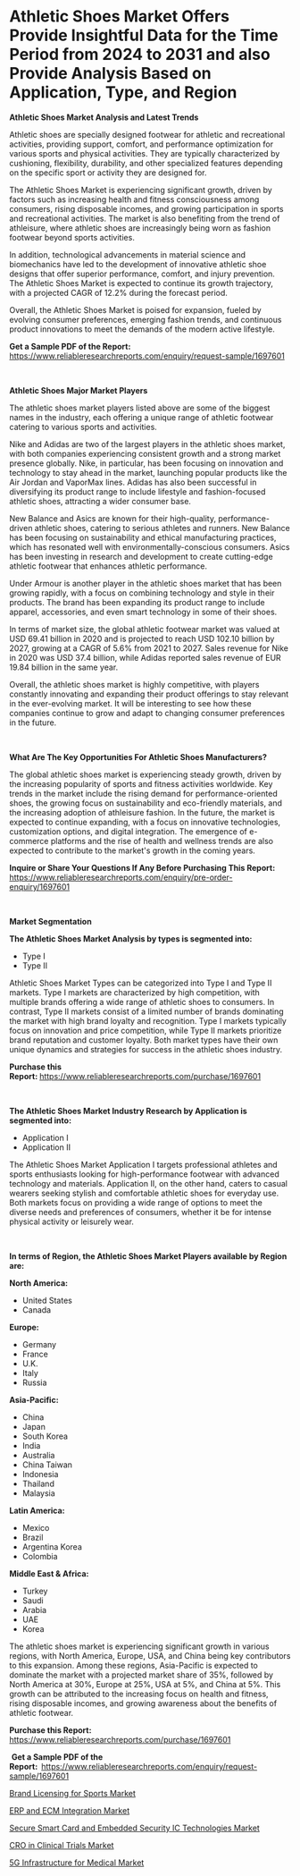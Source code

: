<p><h1>Athletic Shoes Market Offers Provide Insightful Data for the Time Period from 2024 to 2031 and also Provide Analysis Based on Application, Type, and Region</h1></p><p><strong>Athletic Shoes Market Analysis and Latest Trends</strong></p>
<p><p>Athletic shoes are specially designed footwear for athletic and recreational activities, providing support, comfort, and performance optimization for various sports and physical activities. They are typically characterized by cushioning, flexibility, durability, and other specialized features depending on the specific sport or activity they are designed for.</p><p>The Athletic Shoes Market is experiencing significant growth, driven by factors such as increasing health and fitness consciousness among consumers, rising disposable incomes, and growing participation in sports and recreational activities. The market is also benefiting from the trend of athleisure, where athletic shoes are increasingly being worn as fashion footwear beyond sports activities.</p><p>In addition, technological advancements in material science and biomechanics have led to the development of innovative athletic shoe designs that offer superior performance, comfort, and injury prevention. The Athletic Shoes Market is expected to continue its growth trajectory, with a projected CAGR of 12.2% during the forecast period.</p><p>Overall, the Athletic Shoes Market is poised for expansion, fueled by evolving consumer preferences, emerging fashion trends, and continuous product innovations to meet the demands of the modern active lifestyle.</p></p>
<p><strong>Get a Sample PDF of the Report:&nbsp;</strong> <a href="https://www.reliableresearchreports.com/enquiry/request-sample/1697601">https://www.reliableresearchreports.com/enquiry/request-sample/1697601</a></p>
<p>&nbsp;</p>
<p><strong>Athletic Shoes Major Market Players</strong></p>
<p><p>The athletic shoes market players listed above are some of the biggest names in the industry, each offering a unique range of athletic footwear catering to various sports and activities. </p><p>Nike and Adidas are two of the largest players in the athletic shoes market, with both companies experiencing consistent growth and a strong market presence globally. Nike, in particular, has been focusing on innovation and technology to stay ahead in the market, launching popular products like the Air Jordan and VaporMax lines. Adidas has also been successful in diversifying its product range to include lifestyle and fashion-focused athletic shoes, attracting a wider consumer base.</p><p>New Balance and Asics are known for their high-quality, performance-driven athletic shoes, catering to serious athletes and runners. New Balance has been focusing on sustainability and ethical manufacturing practices, which has resonated well with environmentally-conscious consumers. Asics has been investing in research and development to create cutting-edge athletic footwear that enhances athletic performance.</p><p>Under Armour is another player in the athletic shoes market that has been growing rapidly, with a focus on combining technology and style in their products. The brand has been expanding its product range to include apparel, accessories, and even smart technology in some of their shoes.</p><p>In terms of market size, the global athletic footwear market was valued at USD 69.41 billion in 2020 and is projected to reach USD 102.10 billion by 2027, growing at a CAGR of 5.6% from 2021 to 2027. Sales revenue for Nike in 2020 was USD 37.4 billion, while Adidas reported sales revenue of EUR 19.84 billion in the same year.</p><p>Overall, the athletic shoes market is highly competitive, with players constantly innovating and expanding their product offerings to stay relevant in the ever-evolving market. It will be interesting to see how these companies continue to grow and adapt to changing consumer preferences in the future.</p></p>
<p>&nbsp;</p>
<p><strong>What Are The Key Opportunities For Athletic Shoes Manufacturers?</strong></p>
<p><p>The global athletic shoes market is experiencing steady growth, driven by the increasing popularity of sports and fitness activities worldwide. Key trends in the market include the rising demand for performance-oriented shoes, the growing focus on sustainability and eco-friendly materials, and the increasing adoption of athleisure fashion. In the future, the market is expected to continue expanding, with a focus on innovative technologies, customization options, and digital integration. The emergence of e-commerce platforms and the rise of health and wellness trends are also expected to contribute to the market's growth in the coming years.</p></p>
<p><strong>Inquire or Share Your Questions If Any Before Purchasing This Report:</strong> <a href="https://www.reliableresearchreports.com/enquiry/pre-order-enquiry/1697601">https://www.reliableresearchreports.com/enquiry/pre-order-enquiry/1697601</a></p>
<p>&nbsp;</p>
<p><strong>Market Segmentation</strong></p>
<p><strong>The Athletic Shoes Market Analysis by types is segmented into:</strong></p>
<p><ul><li>Type I</li><li>Type II</li></ul></p>
<p><p>Athletic Shoes Market Types can be categorized into Type I and Type II markets. Type I markets are characterized by high competition, with multiple brands offering a wide range of athletic shoes to consumers. In contrast, Type II markets consist of a limited number of brands dominating the market with high brand loyalty and recognition. Type I markets typically focus on innovation and price competition, while Type II markets prioritize brand reputation and customer loyalty. Both market types have their own unique dynamics and strategies for success in the athletic shoes industry.</p></p>
<p><strong>Purchase this Report:&nbsp;</strong><a href="https://www.reliableresearchreports.com/purchase/1697601">https://www.reliableresearchreports.com/purchase/1697601</a></p>
<p>&nbsp;</p>
<p><strong>The Athletic Shoes Market Industry Research by Application is segmented into:</strong></p>
<p><ul><li>Application I</li><li>Application II</li></ul></p>
<p><p>The Athletic Shoes Market Application I targets professional athletes and sports enthusiasts looking for high-performance footwear with advanced technology and materials. Application II, on the other hand, caters to casual wearers seeking stylish and comfortable athletic shoes for everyday use. Both markets focus on providing a wide range of options to meet the diverse needs and preferences of consumers, whether it be for intense physical activity or leisurely wear.</p></p>
<p>&nbsp;</p>
<p><strong>In terms of Region, the Athletic Shoes Market Players available by Region are:</strong></p>
<p>
    <p> <strong> North America: </strong>
        <ul>
            <li>United States</li>
            <li>Canada</li>
        </ul>
        </p> 
    <p> <strong> Europe: </strong>
        <ul>
            <li>Germany</li>
            <li>France</li>
            <li>U.K.</li>
            <li>Italy</li>
            <li>Russia</li>
        </ul>
        </p> 
    <p> <strong> Asia-Pacific: </strong>
        <ul>
            <li>China</li>
            <li>Japan</li>
            <li>South Korea</li>
            <li>India</li>
            <li>Australia</li>
            <li>China Taiwan</li>
            <li>Indonesia</li>
            <li>Thailand</li>
            <li>Malaysia</li>
        </ul>
        </p> 
    <p> <strong> Latin America: </strong>
        <ul>
            <li>Mexico</li>
            <li>Brazil</li>
            <li>Argentina Korea</li>
            <li>Colombia</li>
        </ul>
        </p> 
    <p> <strong> Middle East & Africa: </strong>
        <ul>
            <li>Turkey</li>
            <li>Saudi</li>
            <li>Arabia</li>
            <li>UAE</li>
            <li>Korea</li>
        </ul>
    </p>
    </p>
<p><p>The athletic shoes market is experiencing significant growth in various regions, with North America, Europe, USA, and China being key contributors to this expansion. Among these regions, Asia-Pacific is expected to dominate the market with a projected market share of 35%, followed by North America at 30%, Europe at 25%, USA at 5%, and China at 5%. This growth can be attributed to the increasing focus on health and fitness, rising disposable incomes, and growing awareness about the benefits of athletic footwear.</p></p>
<p><strong>Purchase this Report: </strong><a href="https://www.reliableresearchreports.com/purchase/1697601">https://www.reliableresearchreports.com/purchase/1697601</a></p>
<p>&nbsp;<strong>Get a Sample PDF of the Report:&nbsp;&nbsp;</strong><a href="https://www.reliableresearchreports.com/enquiry/request-sample/1697601">https://www.reliableresearchreports.com/enquiry/request-sample/1697601</a></p>
<p><strong></strong></p>
<p><p><a href="https://medium.com/@doylenader453/brand-licensing-for-sports-market-report-reveals-the-latest-trends-and-growth-opportunities-of-this-10ef55467891">Brand Licensing for Sports Market</a></p><p><a href="https://medium.com/@doylenader453/erp-and-ecm-integration-market-size-market-outlook-and-market-forecast-2024-to-2031-ccc94b5c497b">ERP and ECM Integration Market</a></p><p><a href="https://medium.com/@doylenader453/secure-smart-card-and-embedded-security-ic-technologies-market-insight-market-trends-growth-64fe673ce239">Secure Smart Card and Embedded Security IC Technologies Market</a></p><p><a href="https://medium.com/@doylenader453/cro-in-clinical-trials-market-share-evolution-and-market-growth-trends-2024-2031-8fa8186758bd">CRO in Clinical Trials Market</a></p><p><a href="https://medium.com/@eloisadavis18/5g-infrastructure-for-medical-market-competitive-analysis-market-trends-and-forecast-to-2031-3144a5eebfdd">5G Infrastructure for Medical Market</a></p></p>